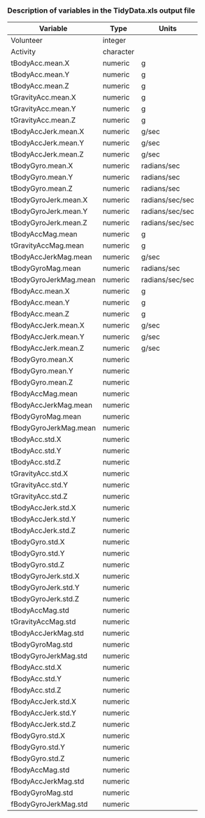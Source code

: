 ### Description of variables in the TidyData.xls output file

Variable | Type | Units
-------- | ----------- | -----
Volunteer | integer | 
Activity | character |
tBodyAcc.mean.X | numeric | g
tBodyAcc.mean.Y | numeric | g
tBodyAcc.mean.Z | numeric | g
tGravityAcc.mean.X | numeric | g
tGravityAcc.mean.Y | numeric | g
tGravityAcc.mean.Z | numeric | g
tBodyAccJerk.mean.X | numeric | g/sec
tBodyAccJerk.mean.Y | numeric | g/sec
tBodyAccJerk.mean.Z | numeric | g/sec
tBodyGyro.mean.X | numeric | radians/sec
tBodyGyro.mean.Y | numeric | radians/sec
tBodyGyro.mean.Z | numeric | radians/sec
tBodyGyroJerk.mean.X | numeric | radians/sec/sec
tBodyGyroJerk.mean.Y | numeric | radians/sec/sec
tBodyGyroJerk.mean.Z | numeric | radians/sec/sec
tBodyAccMag.mean | numeric | g
tGravityAccMag.mean | numeric | g
tBodyAccJerkMag.mean | numeric | g/sec
tBodyGyroMag.mean | numeric | radians/sec
tBodyGyroJerkMag.mean | numeric | radians/sec/sec
fBodyAcc.mean.X | numeric | g
fBodyAcc.mean.Y | numeric | g
fBodyAcc.mean.Z | numeric | g
fBodyAccJerk.mean.X | numeric | g/sec
fBodyAccJerk.mean.Y | numeric | g/sec
fBodyAccJerk.mean.Z | numeric | g/sec
fBodyGyro.mean.X | numeric | 
fBodyGyro.mean.Y | numeric |
fBodyGyro.mean.Z | numeric |
fBodyAccMag.mean | numeric |
fBodyAccJerkMag.mean | numeric |
fBodyGyroMag.mean | numeric |
fBodyGyroJerkMag.mean | numeric |
tBodyAcc.std.X | numeric |
tBodyAcc.std.Y | numeric |
tBodyAcc.std.Z | numeric |
tGravityAcc.std.X | numeric |
tGravityAcc.std.Y | numeric |
tGravityAcc.std.Z | numeric |
tBodyAccJerk.std.X | numeric |
tBodyAccJerk.std.Y | numeric |
tBodyAccJerk.std.Z | numeric |
tBodyGyro.std.X | numeric |
tBodyGyro.std.Y | numeric |
tBodyGyro.std.Z | numeric |
tBodyGyroJerk.std.X | numeric |
tBodyGyroJerk.std.Y | numeric |
tBodyGyroJerk.std.Z | numeric |
tBodyAccMag.std | numeric |
tGravityAccMag.std | numeric |
tBodyAccJerkMag.std | numeric |
tBodyGyroMag.std | numeric |
tBodyGyroJerkMag.std | numeric |
fBodyAcc.std.X | numeric |
fBodyAcc.std.Y | numeric |
fBodyAcc.std.Z | numeric |
fBodyAccJerk.std.X | numeric |
fBodyAccJerk.std.Y | numeric |
fBodyAccJerk.std.Z | numeric |
fBodyGyro.std.X | numeric |
fBodyGyro.std.Y | numeric |
fBodyGyro.std.Z | numeric |
fBodyAccMag.std | numeric |
fBodyAccJerkMag.std | numeric |
fBodyGyroMag.std | numeric |
fBodyGyroJerkMag.std | numeric |
